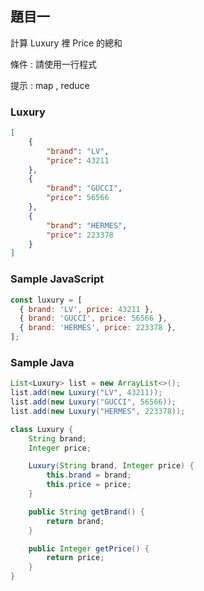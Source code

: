 ## 題目一   
計算 Luxury 裡 Price 的總和

條件 : 請使用一行程式

提示 : map , reduce

### Luxury

```json
[
    {
        "brand": "LV",
        "price": 43211
    },
    {
        "brand": "GUCCI",
        "price": 56566
    },
    {
        "brand": "HERMES",
        "price": 223378
    }
]
```
### Sample JavaScript
```js
const luxury = [
  { brand: 'LV', price: 43211 },
  { brand: 'GUCCI', price: 56566 },
  { brand: 'HERMES', price: 223378 },
];
```
### Sample Java
```java
List<Luxury> list = new ArrayList<>();
list.add(new Luxury("LV", 43211));
list.add(new Luxury("GUCCI", 56566));
list.add(new Luxury("HERMES", 223378));

class Luxury {
    String brand;
    Integer price;

    Luxury(String brand, Integer price) {
        this.brand = brand;
        this.price = price;
    }

    public String getBrand() {
        return brand;
    }

    public Integer getPrice() {
        return price;
    }
}
```
